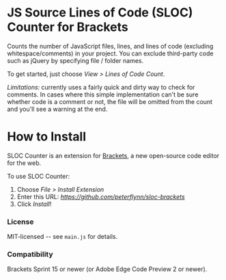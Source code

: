JS Source Lines of Code (SLOC) Counter for Brackets
===================================================
Counts the number of JavaScript files, lines, and lines of code (excluding whitespace/comments) in your project. You can exclude
third-party code such as jQuery by specifying file / folder names.

To get started, just choose _View > Lines of Code Count_.

_Limitations:_ currently uses a fairly quick and dirty way to check for comments. In cases where this simple implementation can't
be sure whether code is a comment or not, the file will be omitted from the count and you'll see a warning at the end.

How to Install
==============
SLOC Counter is an extension for [Brackets](https://github.com/adobe/brackets/), a new open-source code editor for the web.

To use SLOC Counter:

1. Choose _File > Install Extension_
2. Enter this URL: _https://github.com/peterflynn/sloc-brackets_
3. Click _Install_!


### License
MIT-licensed -- see `main.js` for details.

### Compatibility
Brackets Sprint 15 or newer (or Adobe Edge Code Preview 2 or newer).